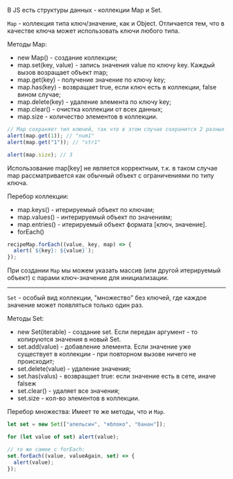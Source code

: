 В JS есть структуры данных - коллекции Map и Set.

`Map` - коллекция типа ключ/значение, как и Object. Отличается тем, что в качестве ключа может использовать ключи любого типа.

Методы Map:
- new Map() - создание коллекции;
- map.set(key, value) - запись значения value по ключу key. Каждый вызов возращает объект map;
- map.get(key) - получение значение по ключу key;
- map.has(key) - возвращает true, если ключ есть в коллекции, false вином случае;
- map.delete(key) - удаление элемента по ключу key;
- map.clear() - очистка коллекции от всех данных;
- map.size - количество элементов в коллекции.

```javascript
// Map сохраняет тип ключей, так что в этом случае сохранится 2 разных значения:
alert(map.get(1)); // "num1"
alert(map.get("1")); // "str1"

alert(map.size); // 3
```

 Использование map[key] не является корректным, т.к. в таком случае map рассматривается как обычный объект с ограничениями по типу ключа.

Перебор коллекции:
- map.keys() - итерируемый объект по ключам;
- map.values() - интерируемый объект по значениям;
- map.entries() - итерируемый объект формата [ключ, значение].
- forEach()
```javascript
recipeMap.forEach((value, key, map) => {
  alert(`${key}: ${value}`); 
});
```
При создании `Map` мы можем указать массив (или другой итерируемый объект) с парами ключ-значение для инициализации.

---------------------------------------------------------------------

`Set` - особый вид коллекции, "множество" без ключей, где каждое значение может появляться только один раз.

Методы Set:
- new Set(iterable) - создание set. Если передан аргумент - то копируются значения в новый Set.
- set.add(value) - добавление элемента. Если значение уже существует в коллекции - при повторном вызове ничего не происходит;
- set.delete(value) - удаление значения;
- set.has(valus) - возвращает true: если значение есть в сете, иначе falseж
- set.clear() - удаляет все значения;
- set.size - кол-во элементов в коллекции.

Перебор множества:
Имеет те же методы, что и `Map`.

```javascript
let set = new Set(["апельсин", "яблоко", "банан"]);

for (let value of set) alert(value);

// то же самое с forEach:
set.forEach((value, valueAgain, set) => {
  alert(value);
});
```
